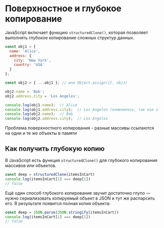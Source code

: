 # Поверхностное и глубокое копирование 
JavaScript включает функцию `structuredClone()`, которая позволяет выполнять глубокое копирование сложных структур данных.

```js
const obj1 = {
  name: 'Alice',
  address: {
    city: 'New York',
    country: 'USA'
  }
};

const obj2 = { ...obj1 }; // или Object.assign({}, obj1)

obj2.name = 'Bob';
obj2.address.city = 'Los Angeles';

console.log(obj1.name);  // Alice
console.log(obj1.address.city);  // Los Angeles (изменилось, так как это ссылка на тот же объект)
console.log(obj2.name);  // Bob
console.log(obj2.address.city);  // Los Angeles
```

Проблема поверхностного копирования - разные массивы ссылаются на одни и те же объекты в памяти

## Как получить глубокую копию

В JavaScript есть функция `structuredClone()` для глубокого копирования массивов или объектов.
```js
const deep = structuredClone(itemsInCart)
console.log(itemsInCart[1] === deep[1])
// false
```

Ещё один способ глубокого копирования звучит достаточно глупо — нужно сериализовать копируемый объект в JSON и тут же распарсить его. В результате появится полная копия объекта:
```js
const deep = JSON.parse(JSON.stringify(itemsInCart))
console.log(itemsInCart[1] === deep[1])
// false
```
